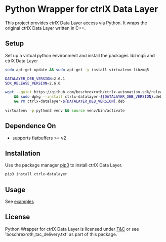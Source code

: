 # Python Wrapper for ctrlX Data Layer

This project provides ctrlX Data Layer access via Python.
It wraps the original ctrlX Data Layer written in C++.

## Setup

Set up a virtual python environment and install the packages libzmq5 and ctrlX Data Layer

```bash
sudo apt-get update && sudo apt-get -y install virtualenv libzmq5

DATALAYER_DEB_VERSION=2.6.1
SDK_RELEASE_VERSION=2.6.0

wget --quiet https://github.com/boschrexroth/ctrlx-automation-sdk/releases/download/${SDK_RELEASE_VERSION}/ctrlx-datalayer-${DATALAYER_DEB_VERSION}.deb \
    && sudo dpkg --install ctrlx-datalayer-${DATALAYER_DEB_VERSION}.deb \
    && rm ctrlx-datalayer-${DATALAYER_DEB_VERSION}.deb
    
virtualenv -p python3 venv && source venv/bin/activate
```
## Dependence On

  - supports flatbuffers >= v2

## Installation

Use the package manager [pip3](https://pip.pypa.io/en/stable/) to install ctrlX Data Layer.

```bash
pip3 install ctrlx-datalayer
```
## Usage

See [examples](https://boschrexroth.github.io/ctrlx-automation-sdk/)

## License

Python Wrapper for ctrlX Data Layer is licensed under [T&C](https://dc-corp.resource.bosch.com/media/xc/boschrexroth_tac_delivery.pdf) or see 'boschrexroth_tac_delivery.txt' as part of this package.